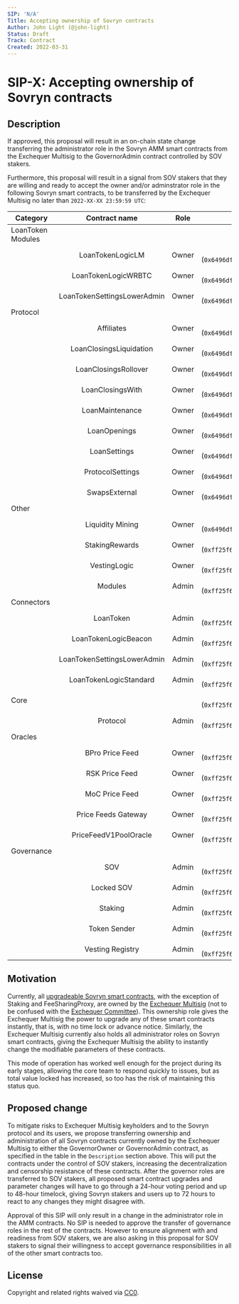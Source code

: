 ```yaml
---
SIP: 'N/A'
Title: Accepting ownership of Sovryn contracts
Author: John Light (@john-light)
Status: Draft
Track: Contract
Created: 2022-03-31
---
```


# SIP-X: Accepting ownership of Sovryn contracts  

## Description  

If approved, this proposal will result in an on-chain state change transferring the administrator role in the Sovryn AMM smart contracts from the Exchequer Multisig to the GovernorAdmin contract controlled by SOV stakers.

Furthermore, this proposal will result in a signal from SOV stakers that they are willing and ready to accept the owner and/or adminstrator role in the following Sovryn smart contracts, to be transferred by the Exchequer Multisig no later than `2022-XX-XX 23:59:59 UTC`:

|	Category        	| Contract name	              | Role  | New governor                                                 |
| ----------------- |:---------------------------:|:-----:|:------------------------------------------------------------:|
| LoanToken Modules |	                            | 	    |                                                              |
|                   |	LoanTokenLogicLM            | Owner	| GovernorOwner (`0x6496df39d000478a7a7352c01e0e713835051ccd`) |
|                   |	LoanTokenLogicWRBTC         | Owner	| GovernorOwner (`0x6496df39d000478a7a7352c01e0e713835051ccd`) |
|                   |	LoanTokenSettingsLowerAdmin | Owner	| GovernorOwner (`0x6496df39d000478a7a7352c01e0e713835051ccd`) |
| Protocol          |	                            |       |                                                              |
|                   |	Affiliates                  | Owner	| GovernorOwner (`0x6496df39d000478a7a7352c01e0e713835051ccd`) |
|                   |	LoanClosingsLiquidation     | Owner	| GovernorOwner (`0x6496df39d000478a7a7352c01e0e713835051ccd`) |
|                   |	LoanClosingsRollover        | Owner	| GovernorOwner (`0x6496df39d000478a7a7352c01e0e713835051ccd`) |
|                   |	LoanClosingsWith            | Owner	| GovernorOwner (`0x6496df39d000478a7a7352c01e0e713835051ccd`) |
|                   |	LoanMaintenance             | Owner	| GovernorOwner (`0x6496df39d000478a7a7352c01e0e713835051ccd`) |
|                   |	LoanOpenings                | Owner	| GovernorOwner (`0x6496df39d000478a7a7352c01e0e713835051ccd`) |
|                   |	LoanSettings                | Owner	| GovernorOwner (`0x6496df39d000478a7a7352c01e0e713835051ccd`) |
|                   |	ProtocolSettings            | Owner	| GovernorOwner (`0x6496df39d000478a7a7352c01e0e713835051ccd`) |
|                   |	SwapsExternal               | Owner	| GovernorOwner (`0x6496df39d000478a7a7352c01e0e713835051ccd`) |
| Other             |                             |       |                                                              |
|                   |	Liquidity Mining            | Owner	| GovernorOwner (`0x6496df39d000478a7a7352c01e0e713835051ccd`) |
|                   |	StakingRewards              | Owner	| GovernorAdmin (`0xff25f66b7d7f385503d70574ae0170b6b1622dad`) |
|                   |	VestingLogic                | Owner	| GovernorAdmin (`0xff25f66b7d7f385503d70574ae0170b6b1622dad`) |
|                   |	Modules                     | Admin	| GovernorAdmin (`0xff25f66b7d7f385503d70574ae0170b6b1622dad`) |
| Connectors        |                             |       |                                                              |
|                   |	LoanToken                   | Admin	| GovernorAdmin (`0xff25f66b7d7f385503d70574ae0170b6b1622dad`) |
|                   |	LoanTokenLogicBeacon        | Admin	| GovernorAdmin (`0xff25f66b7d7f385503d70574ae0170b6b1622dad`) |
|                   |	LoanTokenSettingsLowerAdmin | Admin	| GovernorAdmin (`0xff25f66b7d7f385503d70574ae0170b6b1622dad`) |
|                   |	LoanTokenLogicStandard      | Admin	| GovernorAdmin (`0xff25f66b7d7f385503d70574ae0170b6b1622dad`) |
| Core              |	                            |     	| GovernorAdmin (`0xff25f66b7d7f385503d70574ae0170b6b1622dad`) |
|                   |	Protocol                    | Admin	| GovernorAdmin (`0xff25f66b7d7f385503d70574ae0170b6b1622dad`) |
| Oracles           |	                            |     	|                                                              |
|                   |	BPro Price Feed             | Owner	| GovernorAdmin (`0xff25f66b7d7f385503d70574ae0170b6b1622dad`) |
|                   |	RSK Price Feed              | Owner	| GovernorAdmin (`0xff25f66b7d7f385503d70574ae0170b6b1622dad`) |
|                   |	MoC Price Feed              | Owner	| GovernorAdmin (`0xff25f66b7d7f385503d70574ae0170b6b1622dad`) |
|                   |	Price Feeds Gateway         | Owner	| GovernorAdmin (`0xff25f66b7d7f385503d70574ae0170b6b1622dad`) |
|                   |	PriceFeedV1PoolOracle       | Owner	| GovernorAdmin (`0xff25f66b7d7f385503d70574ae0170b6b1622dad`) |
| Governance        |	                            |      	|                                                              |
|                   | SOV                         | Admin | GovernorAdmin (`0xff25f66b7d7f385503d70574ae0170b6b1622dad`) |
|                   | Locked SOV                  | Admin | GovernorAdmin (`0xff25f66b7d7f385503d70574ae0170b6b1622dad`) |
|                   | Staking                     | Admin | GovernorAdmin (`0xff25f66b7d7f385503d70574ae0170b6b1622dad`) |
|                   | Token Sender                | Admin | GovernorAdmin (`0xff25f66b7d7f385503d70574ae0170b6b1622dad`) |
|                   | Vesting Registry            | Admin | GovernorAdmin (`0xff25f66b7d7f385503d70574ae0170b6b1622dad`) |

## Motivation

Currently, all [upgradeable Sovryn smart contracts](https://docs.google.com/document/d/1gGY4Rua_FVBZCJCftzf14cD4c6kqg6VTr9g-9-uDCA0/edit), with the exception of Staking and FeeSharingProxy, are owned by the [Exchequer Multisig](https://github.com/DistributedCollective/SIPS/blob/main/SIP-0007.md) (not to be confused with the [Exchequer Committee](https://github.com/DistributedCollective/SIPS/blob/main/SIP-0041.md)). This ownership role gives the Exchequer Multisig the power to upgrade any of these smart contracts instantly, that is, with no time lock or advance notice. Similarly, the Exchequer Multisig currently also holds all administrator roles on Sovryn smart contracts, giving the Exchequer Multisig the ability to instantly change the modifiable parameters of these contracts.

This mode of operation has worked well enough for the project during its early stages, allowing the core team to respond quickly to issues, but as total value locked has increased, so too has the risk of maintaining this status quo.
 
## Proposed change

To mitigate risks to Exchequer Multisig keyholders and to the Sovryn protocol and its users, we propose transferring ownership and administration of all Sovryn contracts currently owned by the Exchequer Multisig to either the GovernorOwner or GovernorAdmin contract, as specified in the table in the `Description` section above. This will put the contracts under the control of SOV stakers, increasing the decentralization and censorship resistance of these contracts. After the governor roles are transferred to SOV stakers, all proposed smart contract upgrades and parameter changes will have to go through a 24-hour voting period and up to 48-hour timelock, giving Sovryn stakers and users up to 72 hours to react to any changes they might disagree with.

Approval of this SIP will only result in a change in the administrator role in the AMM contracts. No SIP is needed to approve the transfer of governance roles in the rest of the contracts. However to ensure alignment with and readiness from SOV stakers, we are also asking in this proposal for SOV stakers to signal their willingness to accept governance responsibilities in all of the other smart contracts too.

## License
Copyright and related rights waived via [CC0](https://creativecommons.org/publicdomain/zero/1.0/).
